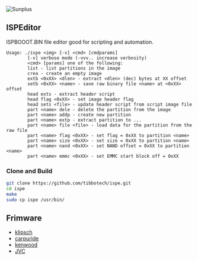 ![Sunplus](https://www.sunplus.com/images/sunpluslogo.jpg)

## ISPEditor
ISPBOOOT.BIN file editor good for scripting and automation.
```
Usage: ./ispe <img> [-v] <cmd> [cmdparams]
        [-v] verbose mode (-vvv.. increase verbosity)
        <cmd> [params] one of the following:
        list - list partitions in the image
        crea - create an empty image
        extb <0xXX> <dlen> - extract <dlen> (dec) bytes at XX offset
        setb <0xXX> <name> - save raw binary file <name> at <0xXX> offset
        head exts - extract header script
        head flag <0xXX> - set image header flag
        head sets <file> - update header script from script image file
        part <name> dele - delete the partition from the image
        part <name> addp - create new partition
        part <name> extp - extract partition to ...
        part <name> file <file> - load data for the partition from the raw file
        part <name> flag <0xXX> - set flag = 0xXX to partition <name>
        part <name> size <0xXX> - set size = 0xXX to partition <name>
        part <name> nand <0xXX> - set NAND offset = 0xXX to partition <name>
        part <name> emmc <0xXX> - set EMMC start block off = 0xXX
```
### Clone and Build
```bash
git clone https://github.com/tibbotech/ispe.git
cd ispe
make
sudo cp ispe /usr/bin/
```

## Frimware
- [klipsch](firmware/klipsch/README.md)
- [carpuride](firmware/carpuride/README.md)
- [kenwood](firmware/kenwood/README.md)
- [JVC](firmware/jvc/README.md)
